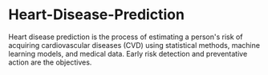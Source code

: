# Heart-Disease-Prediction
Heart disease prediction is the process of estimating a person's risk of acquiring cardiovascular diseases (CVD) using statistical methods, machine learning models, and medical data. Early risk detection and preventative action are the objectives.

